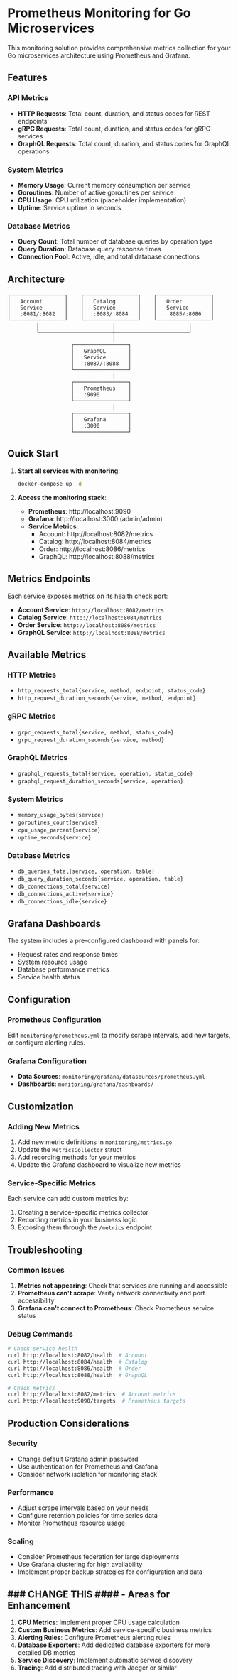 # Prometheus Monitoring for Go Microservices

This monitoring solution provides comprehensive metrics collection for your Go microservices architecture using Prometheus and Grafana.

## Features

### API Metrics
- **HTTP Requests**: Total count, duration, and status codes for REST endpoints
- **gRPC Requests**: Total count, duration, and status codes for gRPC services
- **GraphQL Requests**: Total count, duration, and status codes for GraphQL operations

### System Metrics
- **Memory Usage**: Current memory consumption per service
- **Goroutines**: Number of active goroutines per service
- **CPU Usage**: CPU utilization (placeholder implementation)
- **Uptime**: Service uptime in seconds

### Database Metrics
- **Query Count**: Total number of database queries by operation type
- **Query Duration**: Database query response times
- **Connection Pool**: Active, idle, and total database connections

## Architecture

```
┌─────────────────┐    ┌─────────────────┐    ┌─────────────────┐
│   Account       │    │   Catalog       │    │   Order         │
│   Service       │    │   Service       │    │   Service       │
│   :8081/:8082   │    │   :8083/:8084   │    │   :8085/:8086   │
└─────────────────┘    └─────────────────┘    └─────────────────┘
         │                       │                       │
         └───────────────────────┼───────────────────────┘
                                 │
                    ┌─────────────────┐
                    │   GraphQL       │
                    │   Service       │
                    │   :8087/:8088   │
                    └─────────────────┘
                                 │
                    ┌─────────────────┐
                    │   Prometheus    │
                    │   :9090         │
                    └─────────────────┘
                                 │
                    ┌─────────────────┐
                    │   Grafana       │
                    │   :3000         │
                    └─────────────────┘
```

## Quick Start

1. **Start all services with monitoring**:
   ```bash
   docker-compose up -d
   ```

2. **Access the monitoring stack**:
   - **Prometheus**: http://localhost:9090
   - **Grafana**: http://localhost:3000 (admin/admin)
   - **Service Metrics**: 
     - Account: http://localhost:8082/metrics
     - Catalog: http://localhost:8084/metrics
     - Order: http://localhost:8086/metrics
     - GraphQL: http://localhost:8088/metrics

## Metrics Endpoints

Each service exposes metrics on its health check port:

- **Account Service**: `http://localhost:8082/metrics`
- **Catalog Service**: `http://localhost:8084/metrics`
- **Order Service**: `http://localhost:8086/metrics`
- **GraphQL Service**: `http://localhost:8088/metrics`

## Available Metrics

### HTTP Metrics
- `http_requests_total{service, method, endpoint, status_code}`
- `http_request_duration_seconds{service, method, endpoint}`

### gRPC Metrics
- `grpc_requests_total{service, method, status_code}`
- `grpc_request_duration_seconds{service, method}`

### GraphQL Metrics
- `graphql_requests_total{service, operation, status_code}`
- `graphql_request_duration_seconds{service, operation}`

### System Metrics
- `memory_usage_bytes{service}`
- `goroutines_count{service}`
- `cpu_usage_percent{service}`
- `uptime_seconds{service}`

### Database Metrics
- `db_queries_total{service, operation, table}`
- `db_query_duration_seconds{service, operation, table}`
- `db_connections_total{service}`
- `db_connections_active{service}`
- `db_connections_idle{service}`

## Grafana Dashboards

The system includes a pre-configured dashboard with panels for:
- Request rates and response times
- System resource usage
- Database performance metrics
- Service health status

## Configuration

### Prometheus Configuration
Edit `monitoring/prometheus.yml` to modify scrape intervals, add new targets, or configure alerting rules.

### Grafana Configuration
- **Data Sources**: `monitoring/grafana/datasources/prometheus.yml`
- **Dashboards**: `monitoring/grafana/dashboards/`

## Customization

### Adding New Metrics
1. Add new metric definitions in `monitoring/metrics.go`
2. Update the `MetricsCollector` struct
3. Add recording methods for your metrics
4. Update the Grafana dashboard to visualize new metrics

### Service-Specific Metrics
Each service can add custom metrics by:
1. Creating a service-specific metrics collector
2. Recording metrics in your business logic
3. Exposing them through the `/metrics` endpoint

## Troubleshooting

### Common Issues

1. **Metrics not appearing**: Check that services are running and accessible
2. **Prometheus can't scrape**: Verify network connectivity and port accessibility
3. **Grafana can't connect to Prometheus**: Check Prometheus service status

### Debug Commands
```bash
# Check service health
curl http://localhost:8082/health  # Account
curl http://localhost:8084/health  # Catalog
curl http://localhost:8086/health  # Order
curl http://localhost:8088/health  # GraphQL

# Check metrics
curl http://localhost:8082/metrics  # Account metrics
curl http://localhost:9090/targets  # Prometheus targets
```

## Production Considerations

### Security
- Change default Grafana admin password
- Use authentication for Prometheus and Grafana
- Consider network isolation for monitoring stack

### Performance
- Adjust scrape intervals based on your needs
- Configure retention policies for time series data
- Monitor Prometheus resource usage

### Scaling
- Consider Prometheus federation for large deployments
- Use Grafana clustering for high availability
- Implement proper backup strategies for configuration and data

## ### CHANGE THIS #### - Areas for Enhancement

1. **CPU Metrics**: Implement proper CPU usage calculation
2. **Custom Business Metrics**: Add service-specific business metrics
3. **Alerting Rules**: Configure Prometheus alerting rules
4. **Database Exporters**: Add dedicated database exporters for more detailed DB metrics
5. **Service Discovery**: Implement automatic service discovery
6. **Tracing**: Add distributed tracing with Jaeger or similar

